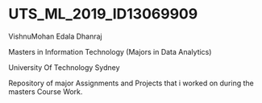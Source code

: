 # UTS_ML_2019_ID13069909

VishnuMohan Edala Dhanraj

Masters in Information Technology (Majors in Data Analytics)

University Of Technology Sydney
       
Repository of major  Assignments and Projects that i worked on during the masters Course Work.
